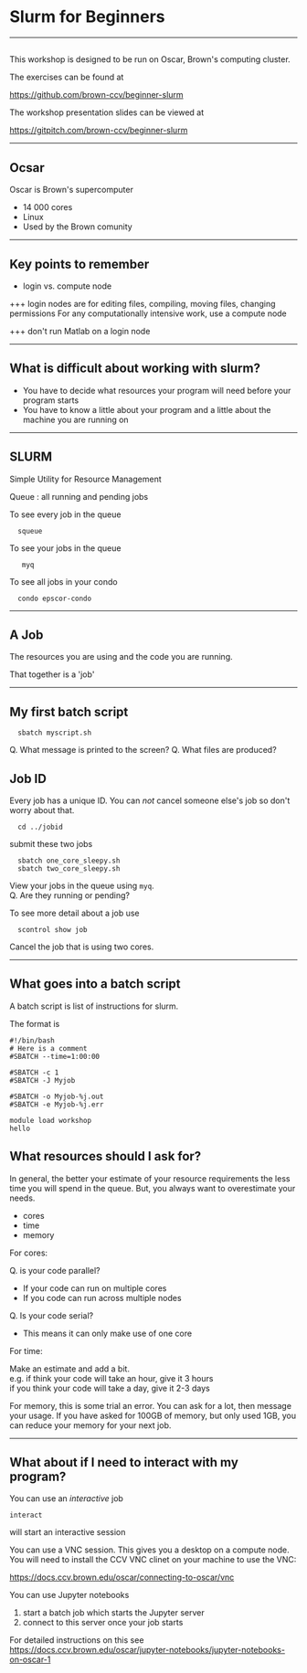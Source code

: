 # Slurm for Beginners

---

##  

This workshop is designed to be run on Oscar, Brown's computing cluster.  

The exercises can be found at 

https://github.com/brown-ccv/beginner-slurm

The workshop presentation slides can be viewed at

https://gitpitch.com/brown-ccv/beginner-slurm

---

## Ocsar

Oscar is Brown's supercomputer

* 14 000 cores
* Linux
* Used by the Brown comunity 

---

## Key points to remember

- login vs. compute node


+++
login nodes are for editing files, compiling, moving files, changing permissions
For any computationally intensive work, use a compute node

+++
don't run Matlab on a login node

---

## What is difficult about working with slurm?

- You have to decide what resources your program will need before your program starts
- You have to know a little about your program and a little about the machine you are running on

---
## SLURM 

Simple Utility for Resource Management

Queue : all running and pending jobs

To see every job in the queue

```
  squeue
```

To see your jobs in the queue

```
   myq
```
 
To see all jobs in your condo

```
  condo epscor-condo
```

---

## A Job

The resources you are using and the code you are running.

That together is a 'job'

---

## My first batch script

```
  sbatch myscript.sh
```

Q. What message is printed to the screen?
Q. What files are produced?

## Job ID

Every job has a unique ID.  You can *not* cancel someone else's job so don't worry about that.

```
  cd ../jobid
```
submit these two jobs

```
  sbatch one_core_sleepy.sh
  sbatch two_core_sleepy.sh
```

View your jobs in the queue using `myq`.  
Q. Are they running or pending?

To see more detail about a job use

```
  scontrol show job
```

Cancel the job that is using two cores.

---

## What goes into a batch script

A batch script is list of instructions for slurm.  

The format is

```
#!/bin/bash
# Here is a comment
#SBATCH --time=1:00:00

#SBATCH -c 1
#SBATCH -J Myjob

#SBATCH -o Myjob-%j.out
#SBATCH -e Myjob-%j.err

module load workshop
hello

```

## What resources should I ask for?

In general, the better your estimate of your resource requirements the less time you will spend in the queue. But, you always want to overestimate your needs.

- cores
- time
- memory

For cores:

Q.  is your code parallel?  <br>

 - If your code can run on multiple cores
 - If you code can run across multiple nodes
    
Q. Is your code serial? <br>
 
 - This means it can only make use of one core
    
For time:

Make an estimate and add a bit. <br> 
e.g. if think your code will take an hour, give it 3 hours <br>
if you think your code will take a day, give it 2-3 days
 
For memory, this is some trial an error.  You can ask for a lot, then message your usage.  If you have asked for 100GB of memory, but only used 1GB, you can reduce your memory for your next job. 

---

## What about if I need to interact with my program?

You can use an *interactive* job

```
interact
```

will start an interactive session

You can use a VNC session.  This gives you a desktop on a compute node. You will need to install the CCV VNC clinet on your machine to use the VNC:

https://docs.ccv.brown.edu/oscar/connecting-to-oscar/vnc

You can use Jupyter notebooks

1. start a batch job which starts the Jupyter server
2. connect to this server once your job starts

For detailed instructions on this see 
https://docs.ccv.brown.edu/oscar/jupyter-notebooks/jupyter-notebooks-on-oscar-1


